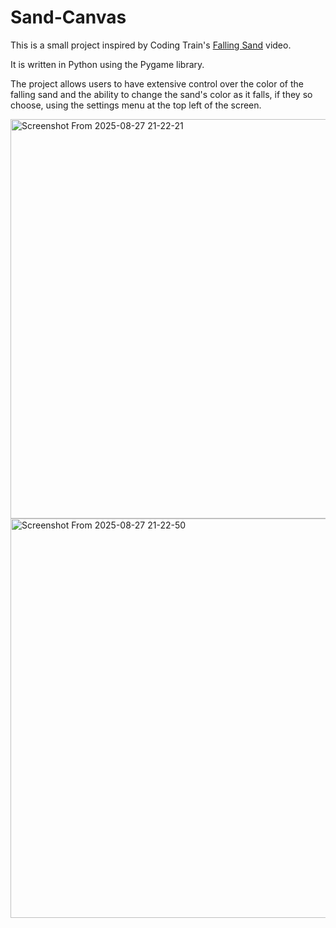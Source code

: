 # Sand-Canvas

This is a small project inspired by Coding Train's [Falling Sand](https://www.youtube.com/watch?v=L4u7Zy_b868) video. 

It is written in Python using the Pygame library. 

The project allows users to have extensive control over the color of the falling sand and the ability to change the sand's color as it falls, if they so choose, using the settings menu at the top left of the screen.

<img width="922" height="639" alt="Screenshot From 2025-08-27 21-22-21" src="https://github.com/user-attachments/assets/845f636f-9952-46b9-96be-21ddee7691c4" />

<img width="922" height="639" alt="Screenshot From 2025-08-27 21-22-50" src="https://github.com/user-attachments/assets/eea3c632-ad53-4356-9891-8ef250740125" />
